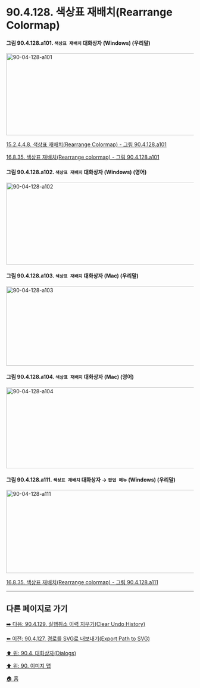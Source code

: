 # 90.4.128. 색상표 재배치(Rearrange Colormap)

<a id="90-04-128-a101"></a>

#### 그림 90.4.128.a101. `색상표 재배치` 대화상자 (Windows) (우리말)
<img width="648" height="220" alt="90-04-128-a101" src="https://github.com/wonder13662/gimp/assets/15767104/ef8fc683-33fc-4dd2-8c6a-32aeb141fe06" />

[15.2.4.4.8. 색상표 재배치(Rearrange Colormap) - 그림 90.4.128.a101](./15-02-04-04-08-rearrange_colormap.md#90-04-128-a101)

[16.8.35. 색상표 재배치(Rearrange colormap) - 그림 90.4.128.a101](./16-08-35-rearrange-colormap.md#90-04-128-a101)

<a id="90-04-128-a102"></a>

#### 그림 90.4.128.a102. `색상표 재배치` 대화상자 (Windows) (영어)
<img width="648" height="220" alt="90-04-128-a102" src="https://github.com/wonder13662/gimp/assets/15767104/2a4b7e3f-9d0d-4702-bf28-e521a04e0aed" />

<a id="90-04-128-a103"></a>

#### 그림 90.4.128.a103. `색상표 재배치` 대화상자 (Mac) (우리말)
<img width="647" height="213" alt="90-04-128-a103" src="https://github.com/wonder13662/gimp/assets/15767104/47c03723-2043-4570-8046-de8db335e7b6" />

<a id="90-04-128-a104"></a>

#### 그림 90.4.128.a104. `색상표 재배치` 대화상자 (Mac) (영어)
<img width="647" height="217" alt="90-04-128-a104" src="https://github.com/wonder13662/gimp/assets/15767104/a4ecce1e-3df2-4bbe-8d57-4827469ee411" />

<a id="90-04-128-a111"></a>

#### 그림 90.4.128.a111. `색상표 재배치` 대화상자 → `팝업 메뉴` (Windows) (우리말)
<img width="648" height="223" alt="90-04-128-a111" src="https://github.com/user-attachments/assets/5ef56a61-f0b0-4b69-b949-404322cc0ba6" />

[16.8.35. 색상표 재배치(Rearrange colormap) - 그림 90.4.128.a111](./16-08-35-rearrange-colormap.md#90-04-128-a111)

***

## 다른 페이지로 가기

[➡️ 다음: 90.4.129. 실행취소 이력 지우기(Clear Undo History)](./90-04-0129-clear_undo_history.md)

[⬅️ 이전: 90.4.127. 경로를 SVG로 내보내기(Export Path to SVG)](./90-04-0127-export_path_to_svg.md)

[⬆️ 위: 90.4. 대화상자(Dialogs)](./90-04-0000-dialogs.md)

[⬆️ 위: 90. 이미지 맵](./90-00-image-map.md)

[🏠 홈](./00-home.md)